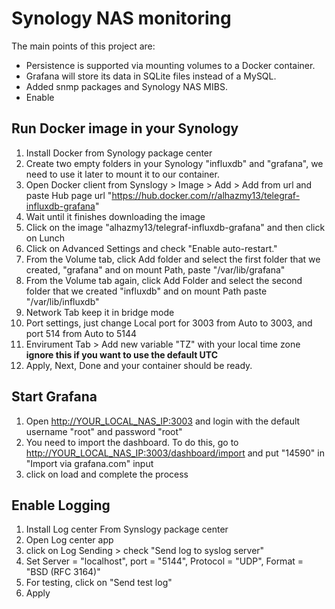 # Synology NAS monitoring

The main points of this project are:

* Persistence is supported via mounting volumes to a Docker container.
* Grafana will store its data in SQLite files instead of a MySQL.
* Added snmp packages and Synology NAS MIBS.
* Enable 

## Run Docker image in your Synology

1. Install Docker from Synology package center
2. Create two empty folders in your Synology "influxdb" and "grafana", we need to use it later to mount it to our container.
3. Open Docker client from Synslogy > Image > Add > Add from url and paste Hub page url "https://hub.docker.com/r/alhazmy13/telegraf-influxdb-grafana"
4. Wait until it finishes downloading the image
5. Click on the image "alhazmy13/telegraf-influxdb-grafana" and then click on Lunch 
6. Click on Advanced Settings and check "Enable auto-restart."
7. From the Volume tab, click Add folder and select the first folder that we created, "grafana" and on mount Path, paste "/var/lib/grafana"
8. From the Volume tab again, click Add Folder and select the second folder that we created "influxdb" and on mount Path paste "/var/lib/influxdb"
9. Network Tab keep it in bridge mode
10. Port settings, just change Local port for 3003 from Auto to 3003, and port 514 from Auto to 5144
11. Envirument Tab > Add new variable "TZ" with your local time zone **ignore this if you want to use the default UTC**
12. Apply, Next, Done and your container should be ready.

## Start Grafana

1. Open [http://YOUR_LOCAL_NAS_IP:3003](http://YOUR_LOCAL_NAS_IP:3003) and login with the default username "root" and password "root"
2. You need to import the dashboard. To do this, go to [http://YOUR_LOCAL_NAS_IP:3003/dashboard/import](http://YOUR_LOCAL_NAS_IP:3003/dashboard/import) and put "14590" in "Import via grafana.com" input
3. click on load and complete the process

## Enable Logging
1. Install Log center From Synslogy package center
2. Open Log center app
3. click on Log Sending > check "Send log to syslog server"
3. Set Server = "localhost",  port = "5144", Protocol = "UDP", Format = "BSD (RFC 3164)"
4. For testing, click on "Send test log" 
4. Apply